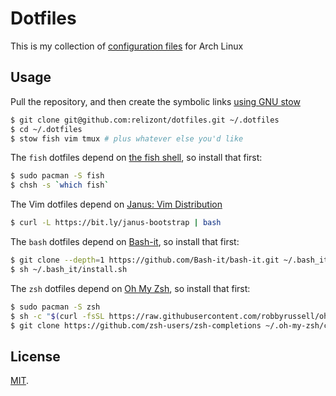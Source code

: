 Dotfiles
========

This is my collection of [configuration files](http://dotfiles.github.io/) for Arch Linux

Usage
-----

Pull the repository, and then create the symbolic links [using GNU
stow](https://www.gnu.org/software/stow/)

```bash
$ git clone git@github.com:relizont/dotfiles.git ~/.dotfiles
$ cd ~/.dotfiles
$ stow fish vim tmux # plus whatever else you'd like
```

The `fish` dotfiles depend on [the fish shell](http://fishshell.com),
so install that first:

```bash
$ sudo pacman -S fish
$ chsh -s `which fish`
```

The Vim dotfiles depend on [Janus: Vim Distribution](https://github.com/carlhuda/janus)

```bash
$ curl -L https://bit.ly/janus-bootstrap | bash
```

The `bash` dotfiles depend on [Bash-it](https://github.com/Bash-it/bash-it),
so install that first:

```bash
$ git clone --depth=1 https://github.com/Bash-it/bash-it.git ~/.bash_it
$ sh ~/.bash_it/install.sh
```

The `zsh` dotfiles depend on [Oh My Zsh](https://github.com/robbyrussell/oh-my-zsh),
so install that first:

```bash
$ sudo pacman -S zsh
$ sh -c "$(curl -fsSL https://raw.githubusercontent.com/robbyrussell/oh-my-zsh/master/tools/install.sh)"
$ git clone https://github.com/zsh-users/zsh-completions ~/.oh-my-zsh/custom/plugins/zsh-completions
```

License
-------

[MIT](http://opensource.org/licenses/MIT).
